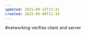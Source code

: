 ```yaml
---
updated: 2025-09-15T13:41
created: 2025-09-08T12:39
---
```

#networking 
verifies client and server

[^1]: [Mutual TLS intro and hands-on example - YouTube](https://www.youtube.com/watch?v=WA_RL_QtIgY)
[^2]: [Securely Expose your Homelab Services with Mutual TLS - YouTube](https://www.youtube.com/watch?v=YhuWay9XJyw)
